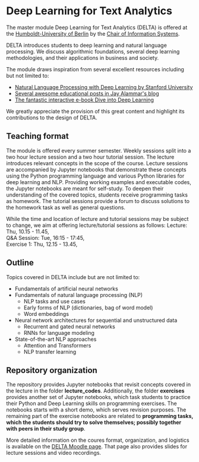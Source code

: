 # Deep Learning for Text Analytics

The master module Deep Learning for Text Analytics (DELTA) is offered at the [Humboldt-University of Berlin](htpps://www.hu-berlin.de) 
by the [Chair of Information Systems](https://www.wiwi.hu-berlin.de/de/professuren/bwl/wi). 

DELTA introduces students to deep learning and natural language processing. We discuss algorithmic foundations, several deep learning methodologies, and their applications in business and society. 

The module draws inspiration from several excellent resources including but not limited to:
- [Natural Language Processing with Deep Learning by Stanford University](https://web.stanford.edu/class/cs224n/)
- [Several awesome educational posts in Jay Alammar's blog](http://jalammar.github.io/)
- [The fantastic interactive e-book Dive into Deep Learning](http://d2l.ai/index.html) 

We greatly appreciate the provision of this great content and highlight its contributions to the design of DELTA. 

## Teaching format
The module is offered every summer semester. Weekly sessions split into a two hour lecture session and a two hour tutorial session. The lecture introduces relevant concepts in the scope of the course. Lecture sessions are accompanied by Jupyter notebooks that demonstrate these concepts using the Python programming language and various Python libraries for deep learning and NLP. Providing working examples and executable codes, the Jupyter notebooks are meant for self-study. To deepen their understanding of the covered topics, students receive programming tasks as homework. The tutorial sessions provide a forum to discuss solutions to the homework task as well as general questions. 

While the time and location of lecture and tutorial sessions may be subject to change, we aim at offering lecture/tutorial sessions as follows:
Lecture: Thu, 10.15 - 11.45,<br>
Q&A Session: Tue, 16:15 - 17:45,<br>
Exercise 1: Thu, 12.15 - 13.45,<br>


## Outline
Topics covered in DELTA include but are not limited to:

- Fundamentals of artificial neural networks
- Fundamentals of natural language processing (NLP)
    - NLP tasks and use cases
    - Early forms of NLP (dictionaries, bag of word model)
    - Word embeddings
- Neural network architectures for sequential and unstructured data
    - Recurrent and gated neural networks
    - RNNs for language modeling
- State-of-the-art NLP approaches
    - Attention and Transformers
    - NLP transfer learning

## Repository organization
The repository provides Jupyter notebooks that revisit concepts covered in the lecture in the folder **lecture_codes**. Additionally, the folder **exercises** provides another set of Jupyter notebooks, which task students to practice their Python and Deep Learning skills on programming exercises. The notebooks starts with a short demo, which serves revision purposes. The remaining part of the exercise notebooks are related to **programming tasks, which the students should try to solve themselves; possibly together with peers in their study group**. 

More detailed information on the coures format, organization, and logistics is available on the [DELTA Moodle page](https://moodle.hu-berlin.de/course/view.php?id=134441). That page also provides slides for lecture sessions and video recordings. 
